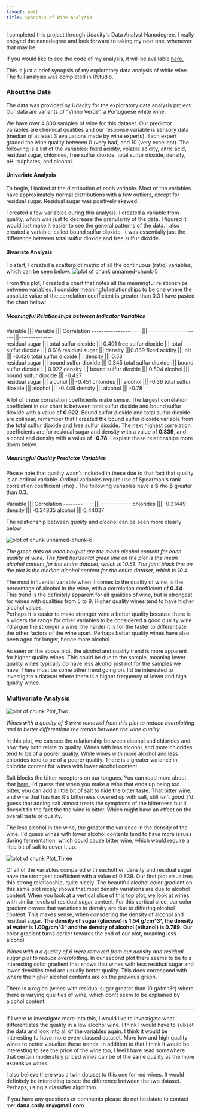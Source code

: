 ```yaml
---
layout: post
title: Synopsis of Wine Analysis
---
```


I completed this project through Udacity's Data Analyst Nanodegree. I really enjoyed the nanodegree and look forward to taking my next one, whenever that may be.

If you would like to see the code of my analysis, it will be available [here.](https://github.com/DanaCody/White-Wine-EDA)

This is just a brief synopsis of my exploratory data analysis of white wine. The full analysis was completed in RStudio.

### About the Data

The data was provided by Udacity for the exploratory data analysis project. Our data are variants of “Vinho Verde”, a Portuguese white wine. 

We have over 4,800 samples of wine for this dataset. Our predictor variables are chemical qualities and our response variable is sensory data (median of at least 3 evaluations made by wine experts). Each expert graded the wine quality between 0 (very bad) and 10 (very excellent). The following is a list of the variables: fixed acidity, volatile acidity, citric acid, residual sugar, chlorides, free sulfur dioxide, total sulfur dioxide, density, pH, sulphates, and alcohol.

#### Univariate Analysis

To begin, I looked at the distribution of each variable. Most of the variables have approximately normal distributions with a few outliers, except for residual sugar. Residual sugar was positively skewed.

I created a few variables during this analysis. I created a variable from quality, which was just to decrease the granularity of the data. I figured it would just make it easier to see the general patterns of the data. I also created a variable, called bound sulfur dioxide. It was essentially just the difference between total sulfur dioxide and free sulfur dioxide. 

#### Bivariate Analysis

To start, I created a scatterplot matrix of all the continuous (ratio) variables, which can be seen below:
![plot of chunk unnamed-chunk-5]({{"../assets/unnamed-chunk-5-1.png"}})

From this plot, I created a chart that notes all the meaningful relationships between variables. I consider meaningful relationships to be one where the absolute value of the correlation coefficient is greater than 0.3 I have pasted the chart below:

##### Meaningful Relationships between Indicator Variables

   Variable            |||    Variable          |||    Correlation 
  ---------------------|||----------------------|||--------------  
  residual sugar       ||| total sulfur dioxide ||| 0.401
  free sulfur dioxide  ||| total sulfur dioxide ||| 0.616
  residual sugar       ||| density              |||0.839
  fixed acidity        ||| pH                   ||| -0.426
  total sulfur dioxide ||| density              ||| 0.53  
  residual sugar       ||| bound sulfur dioxide ||| 0.345
  total sulfur dioxide ||| bound sulfur dioxide ||| 0.922
  density              ||| bound sulfur dioxide ||| 0.504
  alcohol              ||| bound sulfur dioxide ||| -0.427    
  residual sugar       ||| alcohol              ||| -0.451
  chlorides            ||| alcohol              ||| -0.36
  total sulfur dioxide ||| alcohol              ||| -0.449
  density              ||| alcohol              ||| -0.78
  
A lot of these correlation coefficients make sense. The largest correlation coefficient in our chart is between total sulfur dioxide and bound sulfur dioxide with a value of __0.922__. Bound sulfur dioxide and total sulfur dioxide are colinear, remember that I created the bound sulfur dioxide variable from the total sulfur dioxide and free sulfur dioxide. The next highest correlation coefficients are for residual sugar and density with a value of __0.839__, and alcohol and density with a value of __-0.78__. I explain these relationships more down below. 

##### Meaningful Quality Predictor Variables
  
Please note that quality wasn't included in these due to that fact that quality is an ordinal variable. Ordinal variables require use of Spearman's rank correlation coefficient (rho) . The following variables have a $ rho $ greater than
0.3.

 Variable    |||   Correlation
-------------|||-------------
chlorides    ||| -0.31449
density      ||| -0.34835
alcohol      ||| 0.44037

The relationship between _quality_ and _alcohol_ can be seen more clearly below:

![plot of chunk unnamed-chunk-6]({{"../assets/unnamed-chunk-6-1.png"}})

_The green dots on each boxplot are the mean alcohol content for each quality of wine. The faint horizontal green line on the plot is the mean alcohol content for the entire dataset, which is 10.51. The faint black line on the plot is the median alcohol content for the entire dataset, which is 10.4._  

The most influential variable when it comes to the quality of wine, is the percentage of alcohol in the wine, with a correlation coefficient of __0.44__. This trend is the definitely apparent for all qualities of wine, but is strongest for wines with qualities from 5 to 9. Higher quality wines tend to have higher alcohol values.  
Perhaps it is easier to make stronger wine a better quality because there is a widers the range for other variables to be considered a good quality wine. I'd argue the stronger a wine, the harder it is for the taster to differentiate the other factors of the wine apart. Perhaps better quality wines have also been aged for longer, hence more alcohol.

As seen on the above plot, the alcohol and quality trend is more apparent for higher quality wines. This could be due to the sample, meaning lower quality wines typically do have less alcohol just not for the samples we have. There must be some other trend going on. I'd be interested to investigate a dataset where there is a higher frequency of lower and high quality wines.

### Multivariate Analysis

![plot of chunk Plot_Two]({{"../assets/Plot_Two-1.png"}})

_Wines with a quality of 6 were removed from this plot to reduce overplotting and to better differentiate the trends between the wine quality._

In this plot, we can see the relationship between alcohol and chlorides and how they both relate to quality. Wines with less alcohol, and more chlorides tend to be of a poorer quality.  While wines with more alcohol and less chlorides tend to be of a poorer quality. There is a greater variance in chloride content for wines with lower alcohol content.

Salt blocks the bitter receptors on our tongues. You can read more about that
[here.](https://www.npr.org/sections/thesalt/2016/11/14/491376510/grapefruit-and-salt-the-science-behind-this-unlikely-power-couple) I'd guess that when you make a wine that ends up being too bitter, you can add a little bit of salt to hide the bitter taste. That bitter wine, and wine that has had it's bitterness covered up with salt, still isn't good. I'd guess that adding salt almost treats the symptoms of the bitterness but it doesn't fix the fact the the wine is bitter. Which might have an effect on the overall taste or quality.

The less alcohol in the wine, the greater the variance in the density of the wine. I'd guess wines with lower alcohol contents tend to have more issues during fermentation, which could cause bitter wine, which would require a little bit of salt to cover it up.


![plot of chunk Plot_Three]({{"../assets/Plot_Three-1.png"}})


Of all of the variables compared with eachother, density and residual sugar have the strongest coefficient with a value of 0.839. Our first plot visualizes this strong relationship, quite nicely. The beautiful alcohol color gradient on this same plot nicely shows that most density variations are due to alcohol content. When you look at a vertical slice of this top plot, we look at wines with similar levels of residual sugar content. For this vertical slice, our color gradient proves that variations in density are due to differing alcohol content. This makes sense, when consdering the density of alcohol and residual sugar. __The density of sugar (glucose) is 1.54 g/cm^3^, the density of water is 1.00g/cm^3^ and the density of alcohol (ethanol) is 0.789.__ Our color gradient turns darker towards the end of our plot, meaning less alcohol.

_Wines with a a quality of 6 were removed from our density and residual sugar plot to reduce overplotting._
In our second plot there seems to be to a interesting color gradient that shows that wines with less residual sugar and lower densities tend are usually better quality. This does correspond with where the higher alcohol contents are on the previous graph.  

There is a region (wines with residual sugar greater than 10 g/dm^3^) where there is varying qualities of wine, which don't seem to be explained by alcohol content.

*************

If I were to investigate more into this, I would like to investigate what differentiates the quality in a low alcohol wine. I think I would have to subset the data and look into all of the variables again. I think it would be interesting to have more even-classed dataset. More low and high quality wines to better visualize these trends.  In addition to that I think it would be interesting to see the price of the wine too, I feel I have read somewhere that certain moderately priced wines can be of the same quality as the more expensive wines. 

I also believe there was a twin dataset to this one for red wines. It would definitely be interesting to see the difference between the two dataset. Perhaps, using a classifier algorithm.

If you have any questions or comments please do not hesistate to contact me:
__dana.cody.sn@gmail.com__




  
  
